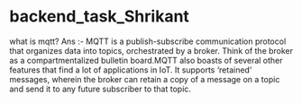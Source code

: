 # backend_task_Shrikant
what is mqtt?
Ans :-  MQTT is a publish-subscribe communication protocol that organizes data into topics, orchestrated by a broker. Think of the broker as a compartmentalized bulletin board.MQTT also boasts of several other features that find a lot of applications in IoT. It supports ‘retained’ messages, wherein the broker can retain a copy of a message on a topic and send it to any future subscriber to that topic. 